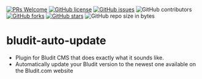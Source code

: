 [![PRs Welcome](https://img.shields.io/badge/PRs-welcome-brightgreen.svg?style=flat-square)](http://makeapullrequest.com)
[![GitHub license](https://img.shields.io/github/license/philippd1/bludit-auto-update.svg?style=flat-square)](https://github.com/philippd1/bludit-auto-update/blob/master/LICENSE)
[![GitHub issues](https://img.shields.io/github/issues/philippd1/bludit-auto-update.svg?style=flat-square)](https://github.com/philippd1/bludit-auto-update/issues)
![GitHub contributors](https://img.shields.io/github/contributors/philippd1/bludit-auto-update.svg?style=flat-square)
[![GitHub forks](https://img.shields.io/github/forks/philippd1/bludit-auto-update.svg?style=flat-square)](https://github.com/philippd1/bludit-auto-update/network)
[![GitHub stars](https://img.shields.io/github/stars/philippd1/bludit-auto-update.svg?style=flat-square)](https://github.com/philippd1/bludit-auto-update/stargazers)
![GitHub repo size in bytes](https://img.shields.io/github/repo-size/philippd1/bludit-auto-update.svg?style=flat-square)


# bludit-auto-update

- Plugin for Bludit CMS that does exactly what it sounds like.
- Automatically update your Bludit version to the newest one available on the Bludit.com website
